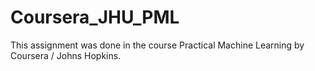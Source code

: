 Coursera_JHU_PML
================

This assignment was done in the course Practical Machine Learning by Coursera / Johns Hopkins.



